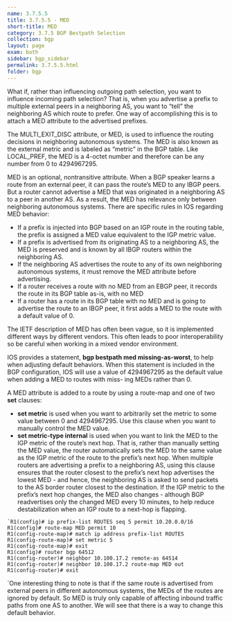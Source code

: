 ```yaml
---
name: 3.7.5.5
title: 3.7.5.5 - MED
short-title: MED
category: 3.7.5 BGP Bestpath Selection
collection: bgp
layout: page
exam: both
sidebar: bgp_sidebar
permalink: 3.7.5.5.html
folder: bgp
---
```

What if, rather than influencing outgoing path selection, you want to influence incoming path selection? That is, when you advertise a prefix to multiple external peers in a neighboring AS, you want to “tell” the neighboring AS which route to prefer. One way of accomplishing this is to attach a MED attribute to the advertised prefixes.

The MULTI_EXIT_DISC attribute, or MED, is used to influence the routing decisions in neighboring autonomous systems. The MED is also known as the external metric and is labeled as “metric” in the BGP table. Like LOCAL\_PREF, the MED is a 4-octet number and therefore can be any number from 0 to 4294967295.

MED is an optional, nontransitive attribute. When a BGP speaker learns a route from an external peer, it can pass the route’s MED to any IBGP peers. But a router cannot advertise a MED that was originated in a neighboring AS to a peer in another AS. As a result, the MED has relevance only between neighboring autonomous systems. There are specific rules in IOS regarding MED behavior:
- If a prefix is injected into BGP based on an IGP route in the routing table, the prefix is assigned a MED value equivalent to the IGP metric value.
- If a prefix is advertised from its originating AS to a neighboring AS, the MED is preserved and is known by all IBGP routers within the neighboring AS.
- If the neighboring AS advertises the route to any of its own neighboring autonomous systems, it must remove the MED attribute before advertising.
- If a router receives a route with no MED from an EBGP peer, it records the route in its BGP table as-is, with no MED
- If a router has a route in its BGP table with no MED and is going to advertise the route to an IBGP peer, it first adds a MED to the route with a default value of 0.

The IETF description of MED has often been vague, so it is implemented different ways by different vendors. This often leads to poor interoperability so be careful when working in a mixed vendor environment.

IOS provides a statement, **bgp bestpath med missing-as-worst**, to help when adjusting default behaviors. When this statement is included in the BGP configuration, IOS will use a value of 4294967295 as the default value when adding a MED to routes with miss- ing MEDs rather than 0.

A MED attribute is added to a route by using a route-map and one of two **set** clauses:
- **set metric** is used when you want to arbitrarily set the metric to some value between 0 and 4294967295. Use this clause when you want to manually control the MED value.
- **set metric-type internal** is used when you want to link the MED to the IGP metric of the route’s next hop. That is, rather than manually setting the MED value, the router automatically sets the MED to the same value as the IGP metric of the route to the prefix’s next hop. When multiple routers are advertising a prefix to a neighboring AS, using this clause ensures that the router closest to the prefix’s next hop advertises the lowest MED - and hence, the neighboring AS is asked to send packets to the AS border router closest to the destination. If the IGP metric to the prefix’s next hop changes, the MED also changes - although BGP readvertises only the changed MED every 10 minutes, to help reduce destabilization when an IGP route to a next-hop is flapping.
```
`R1(config)# ip prefix-list ROUTES seq 5 permit 10.20.0.0/16
R1(config)# route-map MED permit 10
R1(config-route-map)# match ip address prefix-list ROUTES
R1(config-route-map)# set metric 5
R1(config-route-map)# exit
R1(config)# router bgp 64512
R1(config-router)# neighbor 10.100.17.2 remote-as 64514
R1(config-router)# neighbor 10.100.17.2 route-map MED out
R1(config-router)# exit
```
`One interesting thing to note is that if the same route is advertised from external peers in different autonomous systems, the MEDs of the routes are ignored by default. So MED is truly only capable of affecting inbound traffic paths from one AS to another. We will see that there is a way to change this default behavior. 

